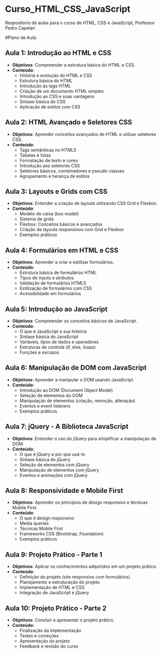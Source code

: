 # Curso_HTML_CSS_JavaScript
Respositorio de aulas para o curso de HTML, CSS e JavaScript, Professor Pedro Capelari

#Plano de Aula:

  ## Aula 1: Introdução ao HTML e CSS
  - **Objetivos**: Compreender a estrutura básica do HTML e CSS.
  - **Conteúdo**:
    - História e evolução do HTML e CSS
    - Estrutura básica do HTML
    - Introdução às tags HTML
    - Criação de um documento HTML simples
    - Introdução ao CSS e suas vantagens
    - Sintaxe básica do CSS
    - Aplicação de estilos com CSS

  ## Aula 2: HTML Avançado e Seletores CSS
  - **Objetivos**: Aprender conceitos avançados de HTML e utilizar seletores CSS.
  - **Conteúdo**:
    - Tags semânticas no HTML5
    - Tabelas e listas
    - Formatação de texto e cores
    - Introdução aos seletores CSS
    - Seletores básicos, combinadores e pseudo-classes
    - Agrupamento e herança de estilos
  
  ## Aula 3: Layouts e Grids com CSS
  - **Objetivos**: Entender a criação de layouts utilizando CSS Grid e Flexbox.
  - **Conteúdo**:
    - Modelo de caixa (box model)
    - Sistema de grids
    - Flexbox: Conceitos básicos e avançados
    - Criação de layouts responsivos com Grid e Flexbox
    - Exemplos práticos
  
  ## Aula 4: Formulários em HTML e CSS
  - **Objetivos**: Aprender a criar e estilizar formulários.
  - **Conteúdo**:
    - Estrutura básica de formulários HTML
    - Tipos de inputs e atributos
    - Validação de formulários HTML5
    - Estilização de formulários com CSS
    - Acessibilidade em formulários
  
  ## Aula 5: Introdução ao JavaScript
  - **Objetivos**: Compreender os conceitos básicos de JavaScript.
  - **Conteúdo**:
    - O que é JavaScript e sua história
    - Sintaxe básica do JavaScript
    - Variáveis, tipos de dados e operadores
    - Estruturas de controle (if, else, loops)
    - Funções e escopos
  
  ## Aula 6: Manipulação de DOM com JavaScript
  - **Objetivos**: Aprender a manipular o DOM usando JavaScript.
  - **Conteúdo**:
    - Introdução ao DOM (Document Object Model)
    - Seleção de elementos do DOM
    - Manipulação de elementos (criação, remoção, alteração)
    - Eventos e event listeners
    - Exemplos práticos
  
  ## Aula 7: jQuery - A Biblioteca JavaScript
  - **Objetivos**: Entender o uso do jQuery para simplificar a manipulação de DOM.
  - **Conteúdo**:
    - O que é jQuery e por que usá-lo
    - Sintaxe básica do jQuery
    - Seleção de elementos com jQuery
    - Manipulação de elementos com jQuery
    - Eventos e animações com jQuery
  
  ## Aula 8: Responsividade e Mobile First
  - **Objetivos**: Aprender os princípios de design responsivo e técnicas Mobile First.
  - **Conteúdo**:
    - O que é design responsivo
    - Media queries
    - Técnicas Mobile First
    - Frameworks CSS (Bootstrap, Foundation)
    - Exemplos práticos
  
  ## Aula 9: Projeto Prático - Parte 1
  - **Objetivos**: Aplicar os conhecimentos adquiridos em um projeto prático.
  - **Conteúdo**:
    - Definição do projeto (site responsivo com formulários)
    - Planejamento e estruturação do projeto
    - Implementação de HTML e CSS
    - Integração de JavaScript e jQuery
  
  ## Aula 10: Projeto Prático - Parte 2
  - **Objetivos**: Concluir e apresentar o projeto prático.
  - **Conteúdo**:
    - Finalização da implementação
    - Testes e correções
    - Apresentação do projeto
    - Feedback e revisão do curso


